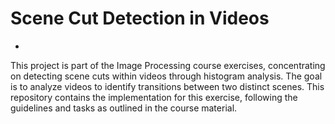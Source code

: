 # Scene Cut Detection in Videos
-
This project is part of the Image Processing course exercises, concentrating on detecting scene cuts within videos through histogram analysis. The goal is to analyze videos to identify transitions between two distinct scenes. This repository contains the implementation for this exercise, following the guidelines and tasks as outlined in the course material.
